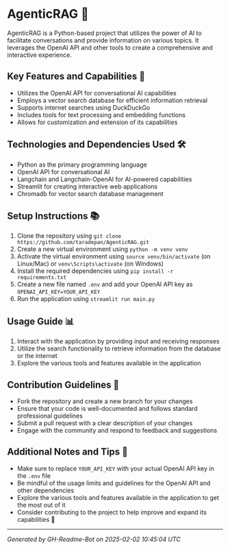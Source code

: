 # AgenticRAG 🤖
AgenticRAG is a Python-based project that utilizes the power of AI to facilitate conversations and provide information on various topics. It leverages the OpenAI API and other tools to create a comprehensive and interactive experience.

## Key Features and Capabilities 🚀
* Utilizes the OpenAI API for conversational AI capabilities
* Employs a vector search database for efficient information retrieval
* Supports internet searches using DuckDuckGo
* Includes tools for text processing and embedding functions
* Allows for customization and extension of its capabilities

## Technologies and Dependencies Used 🛠️
* Python as the primary programming language
* OpenAI API for conversational AI
* Langchain and Langchain-OpenAI for AI-powered capabilities
* Streamlit for creating interactive web applications
* Chromadb for vector search database management

## Setup Instructions 📚
1. Clone the repository using `git clone https://github.com/taradepan/AgenticRAG.git`
2. Create a new virtual environment using `python -m venv venv`
3. Activate the virtual environment using `source venv/bin/activate` (on Linux/Mac) or `venv\Scripts\activate` (on Windows)
4. Install the required dependencies using `pip install -r requirements.txt`
5. Create a new file named `.env` and add your OpenAI API key as `OPENAI_API_KEY=YOUR_API_KEY`
6. Run the application using `streamlit run main.py`

## Usage Guide 📊
1. Interact with the application by providing input and receiving responses
2. Utilize the search functionality to retrieve information from the database or the internet
3. Explore the various tools and features available in the application

## Contribution Guidelines 🤝
* Fork the repository and create a new branch for your changes
* Ensure that your code is well-documented and follows standard professional guidelines
* Submit a pull request with a clear description of your changes
* Engage with the community and respond to feedback and suggestions

## Additional Notes and Tips 📝
* Make sure to replace `YOUR_API_KEY` with your actual OpenAI API key in the `.env` file
* Be mindful of the usage limits and guidelines for the OpenAI API and other dependencies
* Explore the various tools and features available in the application to get the most out of it
* Consider contributing to the project to help improve and expand its capabilities 🚀

---
*Generated by GH-Readme-Bot on 2025-02-02 10:45:04 UTC*